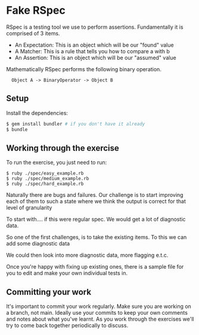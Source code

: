 # Fake RSpec

RSpec is a testing tool we use to perform assertions. Fundamentally it is comprised of 3 items.

- An Expectation: This is an object which will be our "found" value
- A Matcher: This is a rule that tells you how to compare a with b
- An Assertion: This is an object which will be our "assumed" value

Mathematically RSpec performs the following binary operation.

```
  Object A -> BinaryOperator -> Object B
```

## Setup

Install the dependencies:

```bash
$ gem install bundler # if you don't have it already
$ bundle
```

## Working through the exercise

To run the exercise, you just need to run:

```
$ ruby ./spec/easy_example.rb
$ ruby ./spec/medium_example.rb
$ ruby ./spec/hard_example.rb
```

Naturally there are bugs and failures. Our challenge is to start improving each of them to such a state
where we think the output is correct for that level of granularity

To start with.... if this were regular spec. We would get a lot of diagnostic data.

So one of the first challenges, is to take the existing items. To this we can add some diagnostic data

We could then look into more diagnostic data, more flagging e.t.c.

Once you're happy with fixing up existing ones, there is a sample file for you to edit and make your own
individual tests in.

## Committing your work

It's important to commit your work regularly. Make sure you are working on a
branch, not main. Ideally use your commits to keep your own
comments and notes about what you've learnt. As you work through the exercises
we'll try to come back together periodically to discuss.
